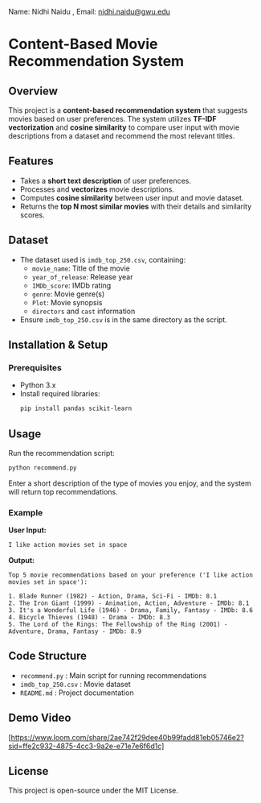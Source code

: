Name: Nidhi Naidu ,
Email: nidhi.naidu@gwu.edu

# Content-Based Movie Recommendation System

## Overview
This project is a **content-based recommendation system** that suggests movies based on user preferences. The system utilizes **TF-IDF vectorization** and **cosine similarity** to compare user input with movie descriptions from a dataset and recommend the most relevant titles.

## Features
- Takes a **short text description** of user preferences.
- Processes and **vectorizes** movie descriptions.
- Computes **cosine similarity** between user input and movie dataset.
- Returns the **top N most similar movies** with their details and similarity scores.

## Dataset
- The dataset used is `imdb_top_250.csv`, containing:
  - `movie_name`: Title of the movie
  - `year_of_release`: Release year
  - `IMDb_score`: IMDb rating
  - `genre`: Movie genre(s)
  - `Plot`: Movie synopsis
  - `directors` and `cast` information
- Ensure `imdb_top_250.csv` is in the same directory as the script.

## Installation & Setup
### Prerequisites
- Python 3.x
- Install required libraries:
  ```bash
  pip install pandas scikit-learn
  ```

## Usage
Run the recommendation script:
```bash
python recommend.py
```
Enter a short description of the type of movies you enjoy, and the system will return top recommendations.

### Example
**User Input:**
```bash
I like action movies set in space
```
**Output:**
```
Top 5 movie recommendations based on your preference ('I like action movies set in space'):

1. Blade Runner (1982) - Action, Drama, Sci-Fi - IMDb: 8.1
2. The Iron Giant (1999) - Animation, Action, Adventure - IMDb: 8.1
3. It's a Wonderful Life (1946) - Drama, Family, Fantasy - IMDb: 8.6
4. Bicycle Thieves (1948) - Drama - IMDb: 8.3
5. The Lord of the Rings: The Fellowship of the Ring (2001) - Adventure, Drama, Fantasy - IMDb: 8.9
```

## Code Structure
- `recommend.py` : Main script for running recommendations
- `imdb_top_250.csv` : Movie dataset
- `README.md` : Project documentation

## Demo Video
[https://www.loom.com/share/2ae742f29dee40b99fadd81eb05746e2?sid=ffe2c932-4875-4cc3-9a2e-e71e7e6f6d1c]

## License
This project is open-source under the MIT License.


